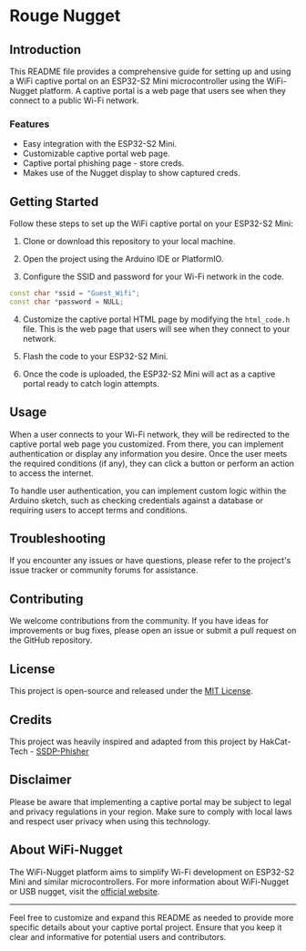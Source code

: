# Rouge Nugget

## Introduction

This README file provides a comprehensive guide for setting up and using a WiFi captive portal on an ESP32-S2 Mini microcontroller using the WiFi-Nugget platform. A captive portal is a web page that users see when they connect to a public Wi-Fi network.

### Features

- Easy integration with the ESP32-S2 Mini.
- Customizable captive portal web page.
- Captive portal phishing page - store creds.
- Makes use of the Nugget display to show captured creds.

## Getting Started

Follow these steps to set up the WiFi captive portal on your ESP32-S2 Mini:

1. Clone or download this repository to your local machine.

2. Open the project using the Arduino IDE or PlatformIO.

3. Configure the SSID and password for your Wi-Fi network in the code.

```cpp
const char *ssid = "Guest_Wifi";
const char *password = NULL;
```

4. Customize the captive portal HTML page by modifying the `html_code.h` file. This is the web page that users will see when they connect to your network.

5. Flash the code to your ESP32-S2 Mini.

6. Once the code is uploaded, the ESP32-S2 Mini will act as a captive portal ready to catch login attempts.

## Usage

When a user connects to your Wi-Fi network, they will be redirected to the captive portal web page you customized. From there, you can implement authentication or display any information you desire. Once the user meets the required conditions (if any), they can click a button or perform an action to access the internet.

To handle user authentication, you can implement custom logic within the Arduino sketch, such as checking credentials against a database or requiring users to accept terms and conditions.

## Troubleshooting

If you encounter any issues or have questions, please refer to the project's issue tracker or community forums for assistance.

## Contributing

We welcome contributions from the community. If you have ideas for improvements or bug fixes, please open an issue or submit a pull request on the GitHub repository.

## License

This project is open-source and released under the [MIT License](LICENSE).

## Credits

This project was heavily inspired and adapted from this project by HakCat-Tech - [SSDP-Phisher](https://github.com/HakCat-Tech/Nugget-SSDP-Phisher)

## Disclaimer

Please be aware that implementing a captive portal may be subject to legal and privacy regulations in your region. Make sure to comply with local laws and respect user privacy when using this technology.

## About WiFi-Nugget

The WiFi-Nugget platform aims to simplify Wi-Fi development on ESP32-S2 Mini and similar microcontrollers. For more information about WiFi-Nugget or USB nugget, visit the [official website](https://retia.io).

---

Feel free to customize and expand this README as needed to provide more specific details about your captive portal project. Ensure that you keep it clear and informative for potential users and contributors.
